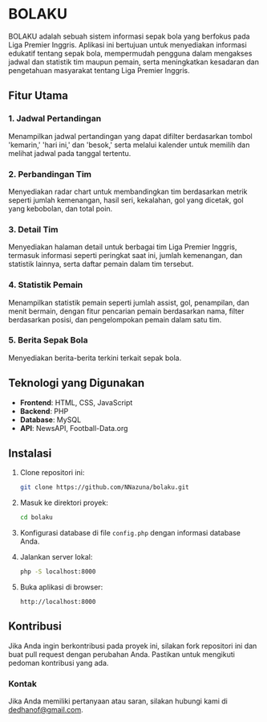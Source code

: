 # BOLAKU

BOLAKU adalah sebuah sistem informasi sepak bola yang berfokus pada Liga Premier Inggris. Aplikasi ini bertujuan untuk menyediakan informasi edukatif tentang sepak bola, mempermudah pengguna dalam mengakses jadwal dan statistik tim maupun pemain, serta meningkatkan kesadaran dan pengetahuan masyarakat tentang Liga Premier Inggris.

## Fitur Utama

### 1. Jadwal Pertandingan
Menampilkan jadwal pertandingan yang dapat difilter berdasarkan tombol 'kemarin,' 'hari ini,' dan 'besok,' serta melalui kalender untuk memilih dan melihat jadwal pada tanggal tertentu.

### 2. Perbandingan Tim
Menyediakan radar chart untuk membandingkan tim berdasarkan metrik seperti jumlah kemenangan, hasil seri, kekalahan, gol yang dicetak, gol yang kebobolan, dan total poin.

### 3. Detail Tim
Menyediakan halaman detail untuk berbagai tim Liga Premier Inggris, termasuk informasi seperti peringkat saat ini, jumlah kemenangan, dan statistik lainnya, serta daftar pemain dalam tim tersebut.

### 4. Statistik Pemain
Menampilkan statistik pemain seperti jumlah assist, gol, penampilan, dan menit bermain, dengan fitur pencarian pemain berdasarkan nama, filter berdasarkan posisi, dan pengelompokan pemain dalam satu tim.

### 5. Berita Sepak Bola
Menyediakan berita-berita terkini terkait sepak bola.

## Teknologi yang Digunakan

- **Frontend**: HTML, CSS, JavaScript
- **Backend**: PHP
- **Database**: MySQL
- **API**: NewsAPI, Football-Data.org

## Instalasi

1. Clone repositori ini:
    ```bash
    git clone https://github.com/NNazuna/bolaku.git
    ```

2. Masuk ke direktori proyek:
    ```bash
    cd bolaku
    ```

3. Konfigurasi database di file `config.php` dengan informasi database Anda.

4. Jalankan server lokal:
    ```bash
    php -S localhost:8000
    ```

5. Buka aplikasi di browser:
    ```
    http://localhost:8000
    ```

## Kontribusi

Jika Anda ingin berkontribusi pada proyek ini, silakan fork repositori ini dan buat pull request dengan perubahan Anda. Pastikan untuk mengikuti pedoman kontribusi yang ada.


### Kontak

Jika Anda memiliki pertanyaan atau saran, silakan hubungi kami di [dedhanof@gmail.com](mailto:dedhanof@gmail.com).

 

